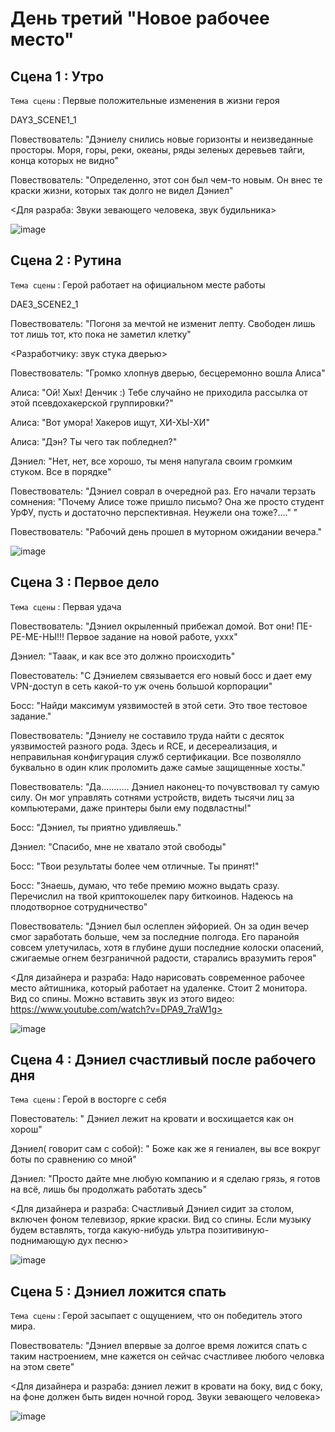 # День третий "Новое рабочее место"

## Сцена 1 : Утро
`Тема сцены` : Первые положительные изменения в жизни героя

DAY3_SCENE1_1

Повествователь: "Дэниелу снились новые горизонты и неизведанные просторы. Моря, горы, реки, океаны, ряды зеленых деревьев тайги, конца которых не видно"

Повествователь: "Определенно, этот сон был чем-то новым. Он внес те краски жизни, которых так долго не видел Дэниел"

<Для разраба: Звуки зевающего человека, звук будильника>

![image](https://github.com/Yarik7Fedorov/NovellaUrfu/assets/150283668/26991f8c-8bb3-4eb7-80d9-f68ce0ac5fd1)

## Сцена 2 : Рутина

`Тема сцены` : Герой работает на официальном месте работы

DAE3_SCENE2_1

Повествователь: "Погоня за мечтой не изменит лепту. Свободен лишь тот лишь тот, кто пока не заметил клетку"

<Разработчику: звук стука дверью>

Повествователь: "Громко хлопнув дверью, бесцеремонно вошла Алиса"

Алиса: "Ой! Хых! Денчик :) Тебе случайно не приходила рассылка от этой псевдохакерской группировки?"

Алиса: "Вот умора! Хакеров ищут, ХИ-ХЫ-ХИ"

Алиса: "Дэн? Ты чего так побледнел?"

Дэниел: "Нет, нет, все хорошо, ты меня напугала своим громким стуком. Все в порядке"

Повествователь: "Дэниел соврал в очередной раз. Его начали терзать сомнения: "Почему Алисе тоже пришло письмо? Она же просто студент УрФУ, пусть и достаточно перспективная. Неужели она тоже?...." "

Повествователь: "Рабочий день прошел в муторном ожидании вечера."

![image](https://github.com/Yarik7Fedorov/NovellaUrfu/assets/150283668/8564e699-ff6c-470d-86bf-badd926f7cb9)

## Сцена 3 : Первое дело

`Тема сцены` : Первая удача

Повествователь: "Дэниел окрыленный прибежал домой. Вот они! ПЕ-РЕ-МЕ-НЫ!!! Первое задание на новой работе, уххх"

Дэниел: "Тааак, и как все это должно происходить"

Повестователь: "С Дэниелем связывается его новый босс и дает ему VPN-доступ в сеть какой-то уж очень большой корпорации"

Босс: "Найди максимум уязвимостей в этой сети. Это твое тестовое задание."

Повествователь: "Дэниелу не составило труда найти с десяток уязвимостей разного рода. Здесь и RCE, и десереализация, и неправильная конфигурация служб сертификации. Все позволялло буквально в один клик проломить даже самые защищенные хосты."

Повествователь: "Да........... Дэниел наконец-то почувствовал ту самую силу. Он мог управлять сотнями устройств, видеть тысячи лиц за компьютерами, даже принтеры были ему подвластны!"

Босс: "Дэниел, ты приятно удивляешь."

Дэниел: "Спасибо, мне не хватало этой свободы"

Босс: "Твои результаты более чем отличные. Ты принят!"

Босс: "Знаешь, думаю, что тебе премию можно выдать сразу. Перечислил на твой криптокошелек пару биткоинов. Надеюсь на плодотворное сотрудничество"

Повествователь: "Дэниел был ослеплен эйфорией. Он за один вечер смог заработать больше, чем за последние полгода. Его паранойя совсем улетучилась, хотя в глубине души последние колоски опасений, сжигаемые огнем безграничной радости, старались вразумить героя"

<Для дизайнера и разраба: Надо нарисовать современное рабочее место айтишника, который работает на удаленке. Стоит 2 монитора. Вид со спины. Можно вставить звук из этого видео: https://www.youtube.com/watch?v=DPA9_7raW1g>

![image](https://github.com/Yarik7Fedorov/NovellaUrfu/assets/150283668/665acaba-b377-4f60-8210-cb18fc229dc5)

## Сцена 4 : Дэниел счастливый после рабочего дня

`Тема сцены` : Герой в восторге с себя

Повестователь: " Дэниел лежит на кровати и восхищается как он хорош"

Дэниел( говорит сам с собой): " Боже как же я гениален, вы все вокруг боты по сравнению со мной"

Дэниел: "Просто дайте мне любую компанию и я сделаю грязь, я готов на всё, лишь бы продолжать работать здесь"

<Для дизайнера и разраба: Счастливый Дэниел сидит за столом, включен фоном телевизор, яркие краски. Вид со спины. Если музыку будем вставлять, тогда какую-нибудь ультра позитивиную-поднимающую дух песню>

![image](https://github.com/Yarik7Fedorov/NovellaUrfu/assets/150283668/ec4176b6-dfd5-4282-b81a-4f64d41fc80b)


## Сцена 5 : Дэниел ложится спать

`Тема сцены` : Герой засыпает с ощущением, что он победитель этого мира.

Повествователь: "Дэниел впервые за долгое время ложится спать с таким настроением, мне кажется он сейчас счастливее любого человка на этом свете"

<Для дизайнера и разраба: дэниел лежит в кровати на боку, вид с боку, на фоне должен быть виден ночной город. Звуки зевающего человека>

![image](https://github.com/Yarik7Fedorov/NovellaUrfu/assets/150283668/2875af1f-55cf-4bed-9976-d6790478fa1e)


